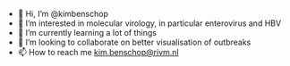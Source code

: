 - 👋 Hi, I’m @kimbenschop
- 👀 I’m interested in molecular virology, in particular enterovirus and HBV
- 🌱 I’m currently learning a lot of things
- 💞️ I’m looking to collaborate on better visualisation of outbreaks
- 📫 How to reach me kim.benschop@rivm.nl

<!---
kimbenschop/kimbenschop is a ✨ special ✨ repository because its `README.md` (this file) appears on your GitHub profile.
You can click the Preview link to take a look at your changes.
--->
